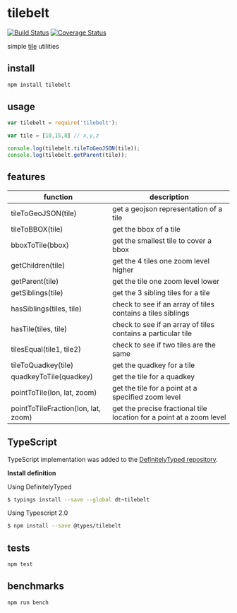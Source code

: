 tilebelt
====
[![Build Status](https://travis-ci.org/mapbox/tilebelt.svg?branch=master)](https://travis-ci.org/mapbox/tilebelt) [![Coverage Status](https://coveralls.io/repos/mapbox/tilebelt/badge.svg?branch=use-tap)](https://coveralls.io/r/mapbox/tilebelt?branch=use-tap)

simple [tile](http://wiki.openstreetmap.org/wiki/Slippy_map_tilenames) utilities

## install

```bash
npm install tilebelt
```

## usage

```js
var tilebelt = require('tilebelt');

var tile = [10,15,8] // x,y,z

console.log(tilebelt.tileToGeoJSON(tile));
console.log(tilebelt.getParent(tile));
```

## features

function | description
---|---
tileToGeoJSON(tile) | get a geojson representation of a tile
tileToBBOX(tile) | get the bbox of a tile
bboxToTile(bbox) | get the smallest tile to cover a bbox
getChildren(tile) | get the 4 tiles one zoom level higher
getParent(tile) | get the tile one zoom level lower
getSiblings(tile) | get the 3 sibling tiles for a tile
hasSiblings(tiles, tile) | check to see if an array of tiles contains a tiles siblings
hasTile(tiles, tile) | check to see if an array of tiles contains a particular tile
tilesEqual(tile1, tile2) | check to see if two tiles are the same
tileToQuadkey(tile) | get the quadkey for a tile
quadkeyToTile(quadkey) | get the tile for a quadkey
pointToTile(lon, lat, zoom) | get the tile for a point at a specified zoom level
pointToTileFraction(lon, lat, zoom) | get the precise fractional tile location for a point at a zoom level

## TypeScript

TypeScript implementation was added to the [DefinitelyTyped repository](https://github.com/DefinitelyTyped/DefinitelyTyped).

**Install definition**

Using DefinitelyTyped

```bash
$ typings install --save --global dt~tilebelt
```

Using Typescript 2.0

```bash
$ npm install --save @types/tilebelt
```

## tests

```bash
npm test
```

## benchmarks

```bash
npm run bench
```
